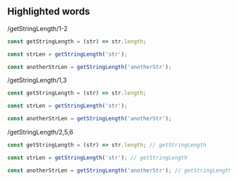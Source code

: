 ## Highlighted words

/getStringLength/1-2

```js /getStringLength/1-2
const getStringLength = (str) => str.length;

const strLen = getStringLength('str');

const anotherStrLen = getStringLength('anotherStr');
```

/getStringLength/1,3

```js /getStringLength/1,3
const getStringLength = (str) => str.length;

const strLen = getStringLength('str');

const anotherStrLen = getStringLength('anotherStr');
```

/getStringLength/2,5,6

```js /getStringLength/2,4,6
const getStringLength = (str) => str.length; // getStringLength

const strLen = getStringLength('str'); // getStringLength

const anotherStrLen = getStringLength('anotherStr'); // getStringLength
```
